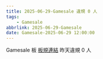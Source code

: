 ```yaml
---
title: 2025-06-29-Gamesale 違規 0 人
tags:
    - Gamesale
abbrlink: 2025-06-29-Gamesale
date: Gamesale-2025-06-29 12:00:00
---
```

Gamesale 板 [板規連結](https://www.ptt.cc/bbs/Gossiping/M.1637425085.A.07D.html)
昨天違規 0 人
